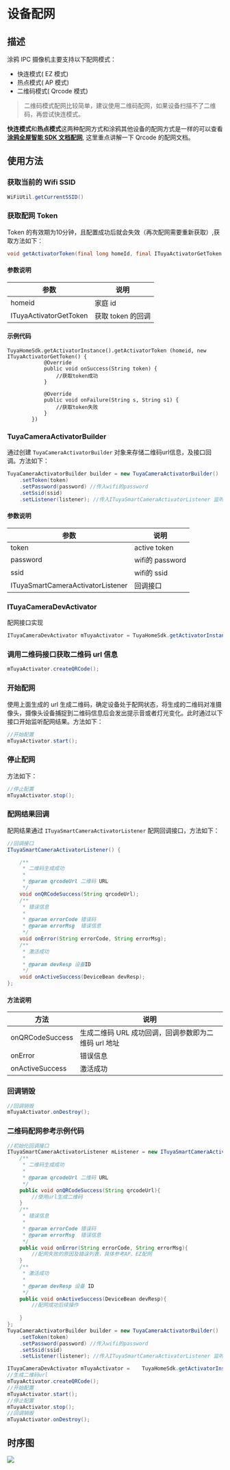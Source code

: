# 设备配网



## 描述

涂鸦 IPC 摄像机主要支持以下配网模式：

-  快连模式( EZ 模式)
-  热点模式( AP 模式)
-  二维码模式( Qrcode 模式)

> 二维码模式配网比较简单，建议使用二维码配网，如果设备扫描不了二维码，再尝试快连模式。

**快连模式**和**热点模式**这两种配网方式和涂鸦其他设备的配网方式是一样的可以查看[**涂鸦全屋智能 SDK 文档配网**](https://mimimumu.github.io/tuyasmart_home_android_sdk_doc/zh-hans/resource/Activator_wifi.html), 这里重点讲解一下 Qrcode 的配网文档。



## 使用方法

### 获取当前的 Wifi SSID

```java
WiFiUtil.getCurrentSSID()
```



### 获取配网 Token

Token 的有效期为10分钟，且配置成功后就会失效（再次配网需要重新获取）,获取方法如下：

```java
void getActivatorToken(final long homeId, final ITuyaActivatorGetToken activatorGetToken);
```
#### 参数说明

| 参数    | 说明                               |
| ------- | ---------------------------------- |
| homeid | 家庭 id |
| ITuyaActivatorGetToken | 获取 token 的回调 |

#### 示例代码
```java//需要传入当前家庭的homeid
TuyaHomeSdk.getActivatorInstance().getActivatorToken (homeid, new ITuyaActivatorGetToken() {
            @Override
            public void onSuccess(String token) {
                //获取token成功
            }

            @Override
            public void onFailure(String s, String s1) {
                //获取token失败
            }
        })
```



### TuyaCameraActivatorBuilder

通过创建 `TuyaCameraActivatorBuilder` 对象来存储二维码url信息，及接口回调。方法如下：

```java
TuyaCameraActivatorBuilder builder = new TuyaCameraActivatorBuilder()
    .setToken(token)
    .setPassword(password) //传入wifi的password
    .setSsid(ssid)
    .setListener(listener); //传入ITuyaSmartCameraActivatorListener 监听对象
```
#### 参数说明

| 参数    | 说明                               |
| ------- | ---------------------------------- |
| token | active token |
| password | wifi的 password |
| ssid | wifi的 ssid |
| ITuyaSmartCameraActivatorListener | 回调接口|



### ITuyaCameraDevActivator

配网接口实现

```java
ITuyaCameraDevActivator mTuyaActivator = TuyaHomeSdk.getActivatorInstance().newCameraDevActivator(builder);
```



### 调用二维码接口获取二维码 url 信息

```java
mTuyaActivator.createQRCode();
```



### 开始配网

使用上面生成的 url 生成二维码，确定设备处于配网状态，将生成的二维码对准摄像头，摄像头设备捕捉到二维码信息后会发出提示音或者灯光变化。此时通过以下接口开始监听配网结果。方法如下：

```java
//开始配置
mTuyaActivator.start();
```



### 停止配网

方法如下：

```java
//停止配置
mTuyaActivator.stop();
```



### 配网结果回调

配网结果通过 `ITuyaSmartCameraActivatorListener`  配网回调接口，方法如下：

```java
//回调接口
ITuyaSmartCameraActivatorListener() {

    /**
     * 二维码生成成功
     *
     * @param qrcodeUrl 二维码 URL
     */
    void onQRCodeSuccess(String qrcodeUrl);
    /**
     * 错误信息
     *
     * @param errorCode 错误码
     * @param errorMsg  错误信息
     */
    void onError(String errorCode, String errorMsg);
    /**
     * 激活成功
     *
     * @param devResp 设备ID
     */
    void onActiveSuccess(DeviceBean devResp);
};

```
#### 方法说明

| 方法    | 说明                               |
| ------- | ---------------------------------- |
| onQRCodeSuccess | 生成二维码 URL 成功回调，回调参数即为二维码 url 地址 |
| onError | 错误信息 |
| onActiveSuccess | 激活成功 |



### 回调销毁

```java
//回调销毁
mTuyaActivator.onDestroy();
```



### 二维码配网参考示例代码

```java
//初始化回调接口
ITuyaSmartCameraActivatorListener mListener = new ITuyaSmartCameraActivatorListener() {
    /**
     * 二维码生成成功
     *
     * @param qrcodeUrl 二维码 URL
     */
    public void onQRCodeSuccess(String qrcodeUrl){
        //使用url生成二维码
    }
    /**
     * 错误信息
     *
     * @param errorCode 错误码
     * @param errorMsg  错误信息
     */
    public void onError(String errorCode, String errorMsg){
        //配网失败的原因及错误列表，具体参考AP、EZ配网
    }
    /**
     * 激活成功
     *
     * @param devResp 设备 ID
     */
    public void onActiveSuccess(DeviceBean devResp){
        //配网成功后续操作
        
    }
};
TuyaCameraActivatorBuilder builder = new TuyaCameraActivatorBuilder()
    .setToken(token)
    .setPassword(password) //传入wifi的password
    .setSsid(ssid)
    .setListener(listener); //传入ITuyaSmartCameraActivatorListener 监听对象

ITuyaCameraDevActivator mTuyaActivator =    TuyaHomeSdk.getActivatorInstance().newCameraDevActivator(builder);
//生成二维码url
mTuyaActivator.createQRCode();
//开始配置
mTuyaActivator.start();
//停止配置
mTuyaActivator.stop();
//回调销毁
mTuyaActivator.onDestroy();
```



## 时序图

![](./images/qrcode_sequenceDiagram.jpg)